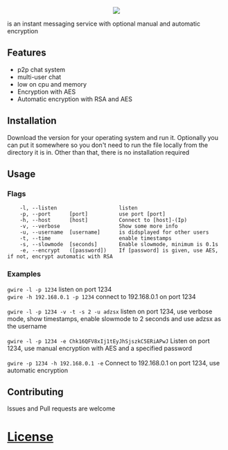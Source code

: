 <p align="center">
  <img src="https://github.com/adzsx/gwire/blob/main/img/gwire-banner.png">
</p>

is an instant messaging service with optional manual and automatic encryption

## Features
- p2p chat system
- multi-user chat
- low on cpu and memory
- Encryption with AES
- Automatic encryption with RSA and AES

## Installation
Download the version for your operating system and run it. 
Optionally you can put it somewhere so you don't need to run the file locally from the directory it is in.
Other than that, there is no installation required

## Usage

### Flags
```
    -l, --listen			        listen
    -p, --port 	    [port]	        use port [port]
    -h, --host 	    [host]	        Connect to [host]-(Ip)
    -v, --verbose		            Show some more info
    -u, --username 	[username]	    is didsplayed for other users
    -t, --time			            enable timestamps
    -s, --slowmode	[seconds]	    Enable slowmode, minimum is 0.1s
    -e, --encrypt	([password])    If [password] is given, use AES, if not, encrypt automatic with RSA
```
### Examples
`gwire -l -p 1234` listen on port 1234
<br>
`gwire -h 192.168.0.1 -p 1234` connect to 192.168.0.1 on port 1234
<br><br>
`gwire -l -p 1234 -v -t -s 2 -u adzsx` listen on port 1234, use verbose mode, show timestamps, enable slowmode to 2 seconds and use adzsx as the username
<br><br>
`gwire -l -p 1234 -e Chk16QFV8xIj1tEyJhSjszkC5ERiAPwJ` Listen on port 1234, use manual encryption with AES and a specified password
<br><br>
`gwire -p 1234 -h 192.168.0.1 -e` Connect to 192.168.0.1 on port 1234, use automatic encryption


## Contributing
Issues and Pull requests are welcome

# [License](https://choosealicense.com/licenses/gpl-3.0/)
